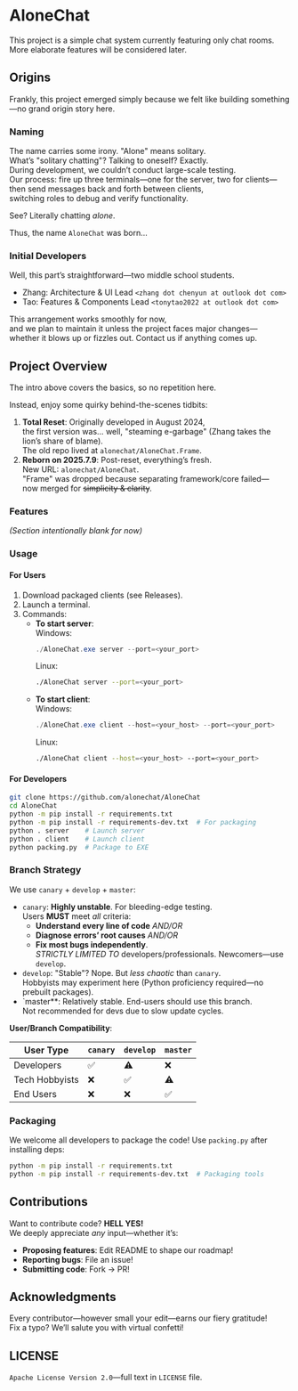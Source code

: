 # AloneChat

This project is a simple chat system currently featuring only chat rooms. More elaborate features will be considered
later.

## Origins

Frankly, this project emerged simply because we felt like building something—no grand origin story here.

### Naming

The name carries some irony. "Alone" means solitary.  
What’s "solitary chatting"? Talking to oneself? Exactly.  
During development, we couldn’t conduct large-scale testing.  
Our process: fire up three terminals—one for the server, two for clients—  
then send messages back and forth between clients,  
switching roles to debug and verify functionality.

See? Literally chatting *alone*.

Thus, the name `AloneChat` was born…

### Initial Developers

Well, this part’s straightforward—two middle school students.

- Zhang: Architecture & UI Lead  `<zhang dot chenyun at outlook dot com>`
- Tao: Features & Components Lead  `<tonytao2022 at outlook dot com>`

This arrangement works smoothly for now,  
and we plan to maintain it unless the project faces major changes—  
whether it blows up or fizzles out. Contact us if anything comes up.

## Project Overview

The intro above covers the basics, so no repetition here.

Instead, enjoy some quirky behind-the-scenes tidbits:

1. **Total Reset**: Originally developed in August 2024,  
   the first version was… well, "steaming e-garbage" (Zhang takes the lion’s share of blame).  
   The old repo lived at `alonechat/AloneChat.Frame`.
2. **Reborn on 2025.7.9**: Post-reset, everything’s fresh.  
   New URL: `alonechat/AloneChat`.  
   "Frame" was dropped because separating framework/core failed—  
   now merged for ~~simplicity & clarity~~.

### Features

*(Section intentionally blank for now)*

### Usage

#### For Users

1. Download packaged clients (see Releases).
2. Launch a terminal.
3. Commands:
    - **To start server**:  
      Windows:
      ```powershell  
      ./AloneChat.exe server --port=<your_port>  
      ```  
      Linux:
      ```bash  
      ./AloneChat server --port=<your_port>  
      ```  
    - **To start client**:  
      Windows:
      ```powershell  
      ./AloneChat.exe client --host=<your_host> --port=<your_port>  
      ```  
      Linux:
      ```bash  
      ./AloneChat client --host=<your_host> --port=<your_port>  
      ```  

#### For Developers

```bash  
git clone https://github.com/alonechat/AloneChat  
cd AloneChat  
python -m pip install -r requirements.txt  
python -m pip install -r requirements-dev.txt  # For packaging  
python . server    # Launch server  
python . client    # Launch client  
python packing.py  # Package to EXE  
```  

### Branch Strategy

We use `canary` + `develop` + `master`:

- `canary`: **Highly unstable**. For bleeding-edge testing.  
  Users **MUST** meet *all* criteria:
    - **Understand every line of code** *AND/OR*
    - **Diagnose errors’ root causes** *AND/OR*
    - **Fix most bugs independently**.  
      *STRICTLY LIMITED TO* developers/professionals. Newcomers—use `develop`.
- `develop`: "Stable"? Nope. But *less chaotic* than `canary`.  
  Hobbyists may experiment here (Python proficiency required—no prebuilt packages).
- `master**: Relatively stable. End-users should use this branch.  
  Not recommended for devs due to slow update cycles.

**User/Branch Compatibility**:

| User Type      | `canary` | `develop` | `master` |  
|----------------|----------|-----------|----------|  
| Developers     | ✅        | ⚠️        | ❌        |  
| Tech Hobbyists | ❌        | ✅         | ⚠️       |  
| End Users      | ❌        | ❌         | ✅        |  

### Packaging

We welcome all developers to package the code! Use `packing.py` after installing deps:

```bash  
python -m pip install -r requirements.txt  
python -m pip install -r requirements-dev.txt  # Packaging tools  
```  

## Contributions

Want to contribute code? **HELL YES!**  
We deeply appreciate *any* input—whether it’s:

- **Proposing features**: Edit README to shape our roadmap!
- **Reporting bugs**: File an issue!
- **Submitting code**: Fork → PR!

## Acknowledgments

Every contributor—however small your edit—earns our fiery gratitude!  
Fix a typo? We’ll salute you with virtual confetti!

## LICENSE

`Apache License Version 2.0`—full text in `LICENSE` file.
